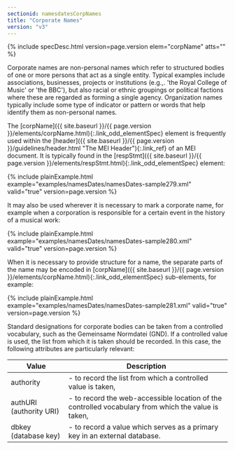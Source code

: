 ```yaml
---
sectionid: namesdatesCorpNames
title: "Corporate Names"
version: "v3"
---
```






{% include specDesc.html version=page.version elem="corpName" atts="" %}



Corporate names are non-personal names which refer to structured bodies of one or
more
persons that act as a single entity. Typical examples include associations, businesses,
projects or institutions (e.g.,. 'the Royal College of Music' or 'the BBC'), but also
racial
or ethnic groupings or political factions where these are regarded as forming a single
agency. Organization names typically include some type of indicator or pattern or
words that
help identify them as non-personal names.

The [corpName]({{ site.baseurl }}/{{ page.version }}/elements/corpName.html){:.link_odd_elementSpec} element is frequently used within the [header]({{ site.baseurl }}/{{ page.version }}/guidelines/header.html "The MEI Header"){:.link_ref} of an MEI document. It is typically found in the [respStmt]({{ site.baseurl }}/{{ page.version }}/elements/respStmt.html){:.link_odd_elementSpec} element:

{% include plainExample.html example="examples/namesDates/namesDates-sample279.xml" valid="true" version=page.version %}

It may also be used wherever it is necessary to mark a corporate name, for example
when a
corporation is responsible for a certain event in the history of a musical work:

{% include plainExample.html example="examples/namesDates/namesDates-sample280.xml" valid="true" version=page.version %}


When it is necessary to provide structure for a name, the separate parts of the name
may be
encoded in [corpName]({{ site.baseurl }}/{{ page.version }}/elements/corpName.html){:.link_odd_elementSpec} sub-elements, for example:

{% include plainExample.html example="examples/namesDates/namesDates-sample281.xml" valid="true" version=page.version %}


Standard designations for corporate bodies can be taken from a controlled vocabulary,
such
as the Gemeinsame Normdatei (GND). If a controlled value is used, the list from which
it is
taken should be recorded. In this case, the following attributes are particularly
relevant:

<table class="table table-striped">
   <thead>
      <tr>
         <th>Value</th>
         <th>Description</th>
      </tr>
   </thead>
   <tbody>
      <tr>
         <td><span class="att">authority</span></td>
         <td> - to record the list from which a controlled value is taken,</td>
      </tr>
      <tr>
         <td><span class="att">authURI</span> (authority URI)
         </td>
         <td> - to record the web-accessible location of the controlled vocabulary from which the
            value is taken,
         </td>
      </tr>
      <tr>
         <td><span class="att">dbkey</span> (database key)
         </td>
         <td> - to record a value which serves as a primary key in an external database.</td>
      </tr>
   </tbody>
</table>

